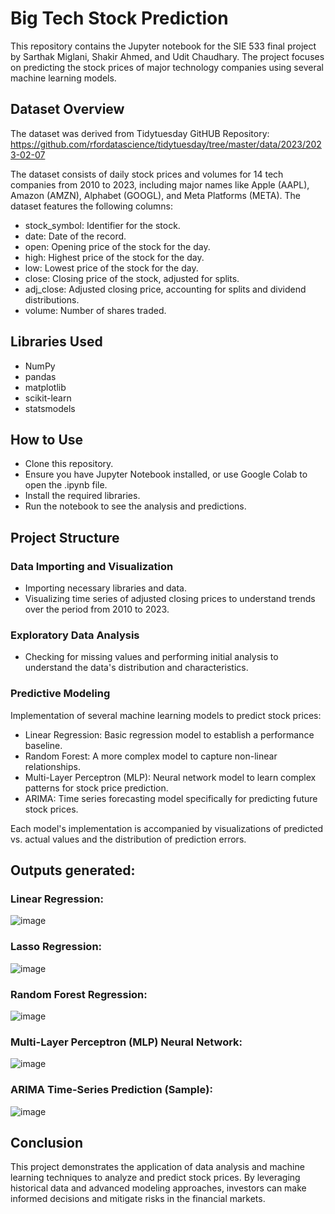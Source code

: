 # Big Tech Stock Prediction
This repository contains the Jupyter notebook for the SIE 533 final project by Sarthak Miglani, Shakir Ahmed, and Udit Chaudhary. The project focuses on predicting the stock prices of major technology companies using several machine learning models.

## Dataset Overview
The dataset was derived from Tidytuesday GitHUB Repository: https://github.com/rfordatascience/tidytuesday/tree/master/data/2023/2023-02-07

The dataset consists of daily stock prices and volumes for 14 tech companies from 2010 to 2023, including major names like Apple (AAPL), Amazon (AMZN), Alphabet (GOOGL), and Meta Platforms (META). The dataset features the following columns:

* stock_symbol: Identifier for the stock.
* date: Date of the record.
* open: Opening price of the stock for the day.
* high: Highest price of the stock for the day.
* low: Lowest price of the stock for the day.
* close: Closing price of the stock, adjusted for splits.
* adj_close: Adjusted closing price, accounting for splits and dividend distributions.
* volume: Number of shares traded.

## Libraries Used
* NumPy
* pandas
* matplotlib
* scikit-learn
* statsmodels

## How to Use
* Clone this repository.
* Ensure you have Jupyter Notebook installed, or use Google Colab to open the .ipynb file.
* Install the required libraries.
* Run the notebook to see the analysis and predictions.

## Project Structure
### Data Importing and Visualization
* Importing necessary libraries and data.
* Visualizing time series of adjusted closing prices to understand trends over the period from 2010 to 2023.

### Exploratory Data Analysis
* Checking for missing values and performing initial analysis to understand the data's distribution and characteristics.

### Predictive Modeling
Implementation of several machine learning models to predict stock prices:
* Linear Regression: Basic regression model to establish a performance baseline.
* Random Forest: A more complex model to capture non-linear relationships.
* Multi-Layer Perceptron (MLP): Neural network model to learn complex patterns for stock price prediction.
* ARIMA: Time series forecasting model specifically for predicting future stock prices.

Each model's implementation is accompanied by visualizations of predicted vs. actual values and the distribution of prediction errors.

## Outputs generated:
### Linear Regression:
![image](https://github.com/shakir-flash/Big-Tech-Stock-Price-Prediction/assets/59859522/6cf0e1f7-9e91-49c1-ace8-98e4f5aad75f)

### Lasso Regression:
![image](https://github.com/shakir-flash/Big-Tech-Stock-Price-Prediction/assets/59859522/58056c72-38e8-48aa-84aa-0692264fc70b)

### Random Forest Regression:
![image](https://github.com/shakir-flash/Big-Tech-Stock-Price-Prediction/assets/59859522/dfb0e3b2-f5f3-49c4-ae36-95539c538a22)

### Multi-Layer Perceptron (MLP) Neural Network:
![image](https://github.com/shakir-flash/Big-Tech-Stock-Price-Prediction/assets/59859522/0476e44e-1830-4dbd-a8e5-657ce13f1bd4)

### ARIMA Time-Series Prediction (Sample):
![image](https://github.com/shakir-flash/Big-Tech-Stock-Price-Prediction/assets/59859522/b2bffe4e-7e19-4988-b13a-93b26de79176)


## Conclusion

This project demonstrates the application of data analysis and machine learning techniques to analyze and predict stock prices. By leveraging historical data and advanced modeling approaches, investors can make informed decisions and mitigate risks in the financial markets.
